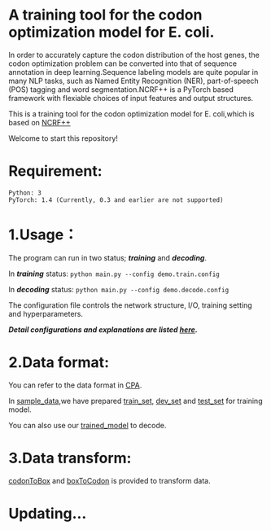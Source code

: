 A training tool for the codon optimization model for E. coli.
======
In order to accurately capture the codon distribution of the host genes, the codon optimization problem can be converted into that of sequence annotation in deep learning.Sequence labeling models are quite popular in many NLP tasks, such as Named Entity Recognition (NER), part-of-speech (POS) tagging and word segmentation.NCRF++ is a PyTorch based framework with flexiable choices of input features and output structures. 


This is a training tool for the codon optimization model for E. coli,which is based on [NCRF++](https://github.com/jiesutd/NCRFpp)


Welcome to start this repository!


Requirement:
======
	Python: 3  
	PyTorch: 1.4 (Currently, 0.3 and earlier are not supported)


1.Usage：
=========
The program can run in two status; ***training*** and ***decoding***.

In ***training*** status:
`python main.py --config demo.train.config`

In ***decoding*** status:
`python main.py --config demo.decode.config`

The configuration file controls the network structure, I/O, training setting and hyperparameters. 

***Detail configurations and explanations are listed [here](readme/Configuration.md).***


2.Data format:
=========
You can refer to the data format in [CPA](sample_data/CPA.txt). 

In [sample_data](sample_data),we have prepared [train_set](sample_data/cboxtrain.txt), [dev_set](sample_data/cboxdev.txt) and [test_set](sample_data/cboxtest.txt) for training model.

You can also use our [trained_model](sample_data/lstmcrf.0.model) to decode.


3.Data transform:
=========
[codonToBox](codonToBox.py) and [boxToCodon](codonToBox.py) is provided to transform data. 

Updating...
====



